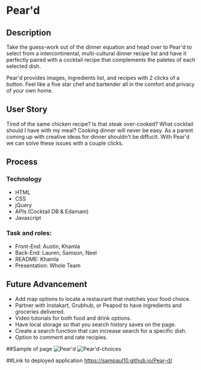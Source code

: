 # Pear'd

## Description

Take the guess-work out of the dinner equation and head over to Pear'd to select from a intercontinental, multi-cultural dinner recipe list and have it perfectly paired with a cocktail recipe that complements the paletes of each selected dish.

Pear'd provides images, ingredients list, and recipes with 2 clicks of a button. Feel like a five star chef and bartender all in the comfort and privacy of your own home.

## User Story

 Tired of the same chicken recipe? Is that steak over-cooked? What cocktail should I have with my meal? Cooking dinner will never be easy. As a parent coming up with creative ideas for dinner shouldn't be diffuclt. With Pear'd we can solve these issues with a couple clicks.

 ## Process

 ### Technology

 * HTML
 * CSS
 * jQuery
 * APIs  (Cocktail DB & Edamam)
 * Javascript

 ### Task and roles:

 * Front-End: Austin, Khamla
 * Back-End: Lauren, Samson, Neel
 * README: Khamla 
 * Presentation: Whole Team

 ## Future Advancement

 * Add map options to locate a restaurant that matches your food choice.
 * Partner with Instakart, Grubhub, or Peapod to have ingredients and groceries delivered.
 * Video tutorials for both food and drink options.
 * Have local storage so that you search history saves on the page.
 * Create a search function that can increase search for a specific dish.
 * Option to comment and rate recipies.


 ##Sample of page
![Pear'd](https://user-images.githubusercontent.com/117120566/213563977-6180d38a-085f-4cdf-b5fe-d5a09b3989e5.png)
![Pear'd-choices](https://user-images.githubusercontent.com/117120566/213565126-b998559b-6f92-4d3d-bcb6-38b25802ad2a.png)

 ##Link to deployed application
 https://sampaul10.github.io/Pear-d/
